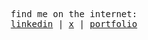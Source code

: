<p align="center">
  <samp>
    find me on the internet: <br>
    <a href="https://linkedin.com/in/plstnjk">linkedin</a> |
    <a href="https://twitter.com/plstnjk">x</a> | 
    <a href="https://plstnjk.github.io/">portfolio</a> <br> 
  </samp>
</p>
